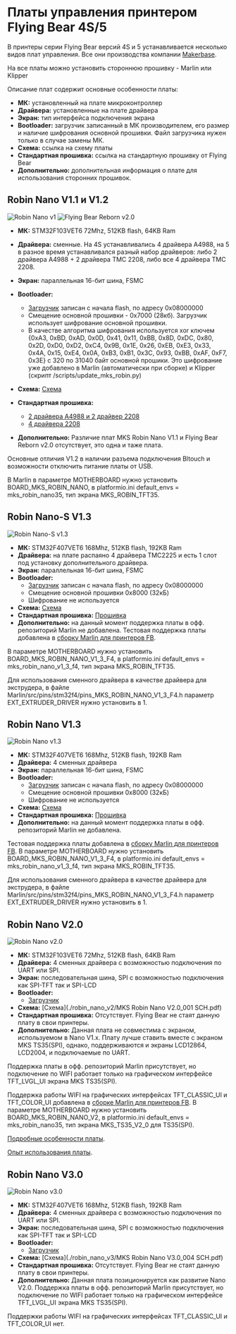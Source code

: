 # Платы управления принтером Flying Bear 4S/5

В принтеры серии Flying Bear версий 4S и 5 устанавливается несколько видов плат управления. Все они производства компании [Makerbase](https://github.com/makerbase-mks).

На все платы можно установить стороннюю прошивку - Marlin или Klipper

Описание плат содержит основные особенности платы:

* **МК:** установленный на плате микроконтроллер
* **Драйвера:** установленные на плате драйвера
* **Экран:** тип интерфейса подключения экрана
* **Bootloader:** загрузчик записанный в МК производителем, его размер и наличие шифрования основной прошивки. Файл загрузчика нужен только в случае замены МК.
* **Схема:** ссылка на схему платы
* **Стандартная прошивка:** ссылка на стандартную прошивку от Flying Bear
* **Дополнительно:** дополнительная информация о плате для использования сторонних прошивок.

## Robin Nano V1.1 и V1.2

![Robin Nano v1](./robin_nano_v1/MKS_Robin_Nano.png)
![Flying Bear Reborn v2.0](./robin_nano_v1/fb_reborn_v20.png)

* **МК:** STM32F103VET6 72Mhz, 512KB flash, 64KB Ram
* **Драйвера:** сменные. На 4S устанавливались 4 драйвера A4988, на 5 в разное время устанавливался разный набор драйверов: либо 2 драйвера A4988 + 2 драйвера TMC 2208, либо все 4 драйвера TMC 2208.
* **Экран:** параллельная 16-бит шина, FSMC
* **Bootloader:**
  * [Загрузчик](./robin_nano_v1/rn_v1_bootloader.bin) записан с начала flash, по адресу 0x08000000
  * Смещение основной прошивки - 0x7000 (28кб). Загрузчик использует шифрование основной прошивки.
  * В качестве алгоритма шифрования используется xor ключем {0xA3, 0xBD, 0xAD, 0x0D, 0x41, 0x11, 0xBB, 0x8D, 0xDC, 0x80, 0x2D, 0xD0, 0xD2, 0xC4, 0x9B, 0x1E, 0x26, 0xEB, 0xE3, 0x33, 0x4A, 0x15, 0xE4, 0x0A, 0xB3, 0xB1, 0x3C, 0x93, 0xBB, 0xAF, 0xF7, 0x3E} с 320 по 31040 байт основной прошики. Это шифрование уже добавлено в Marlin (автоматически при сборке) и Klipper (скрипт /scripts/update_mks_robin.py)

* **Схема:** [Схема](./robin_nano_v1/MKS_Robin_Nano_V1.1_SCH.pdf)
* **Стандартная прошивка:**
  * [2 драйвера А4988 и 2 драйвер 2208](./robin_nano_v1/firmware_v1_(4988+2208).zip)
  * [4 драйвера 2208](./robin_nano_v1/firmware_v1_(4x2208).zip)
* **Дополнительно:**
 Различие плат MKS Robin Nano V1.1 и Flying Bear Reborn v2.0 отсутствует, это одна и таже плата.

 Основные отличия V1.2 в наличии разъема подключения Bltouch и возможности отключить питание платы от USB.

 В Marlin в параметре MOTHERBOARD нужно установить BOARD_MKS_ROBIN_NANO, в platformio.ini default_envs = mks_robin_nano35, тип экрана MKS_ROBIN_TFT35.

## Robin Nano-S V1.3

![Robin Nano-S v1.3](./robin_nano_s_v13/mks_robin_nano_s_v13.png)

* **МК:** STM32F407VET6 168Mhz, 512KB flash, 192KB Ram
* **Драйвера:** на плате распаяно 4 драйвера TMC2225 и есть 1 слот под установку дополнительного драйвера.
* **Экран:** параллельная 16-бит шина, FSMC
* **Bootloader:**
  * [Загрузчик](./robin_nano_s_v13/nano_s_bootloader.bin) записан с начала flash, по адресу 0x08000000
  * Смещение основной прошивки 0x8000 (32кБ)
  * Шифрование не используется
* **Схема:** [Схема](./robin_nano_s_v13/MKS_Robin_Nano_S_V1.3.pdf)
* **Стандартная прошивка:** [Прошивка](./robin_nano_s_v13/firmware_s_v1.3.zip)
* **Дополнительно:** на данный момент поддержка платы в офф. репозиторий Marlin не добавлена. Тестовая поддержка платы добавлена в [сборку Marlin для принтеров FB](https://github.com/Sergey1560/Marlin_FB4S).

 В параметре MOTHERBOARD нужно установить BOARD_MKS_ROBIN_NANO_V1_3_F4, в platformio.ini default_envs = mks_robin_nano_v1_3_f4, тип экрана MKS_ROBIN_TFT35.

 Для использования сменного драйвера в качестве драйвера для экструдера, в файле Marlin/src/pins/stm32f4/pins_MKS_ROBIN_NANO_V1_3_F4.h параметр EXT_EXTRUDER_DRIVER нужно установить в 1.

## Robin Nano V1.3

![Robin Nano v1.3](./robin_nano_v13/mks_robin_nano_v13.png)

* **МК:** STM32F407VET6 168Mhz, 512KB flash, 192KB Ram
* **Драйвера:** 4 сменных драйвера
* **Экран:** параллельная 16-бит шина, FSMC
* **Bootloader:**
  * [Загрузчик](./robin_nano_v13/nano_v13_bootloader.bin) записан с начала flash, по адресу 0x08000000
  * Смещение основной прошивки 0x8000 (32кБ)
  * Шифрование не используется
* **Схема:** [Схема](./robin_nano_v13/MKS_Robin_Nano_V1.3_SCH.pdf)
* **Стандартная прошивка:** [Прошивка](./robin_nano_v13/firmware_v13.zip)
* **Дополнительно:** на данный момент поддержка платы в офф. репозиторий Marlin не добавлена.

 Тестовая поддержка платы добавлена в [сборку Marlin для принтеров FB](https://github.com/Sergey1560/Marlin_FB4S). В параметре MOTHERBOARD нужно установить BOARD_MKS_ROBIN_NANO_V1_3_F4, в platformio.ini default_envs = mks_robin_nano_v1_3_f4, тип экрана MKS_ROBIN_TFT35.

 Для использования сменного драйвера в качестве драйвера для экструдера, в файле Marlin/src/pins/stm32f4/pins_MKS_ROBIN_NANO_V1_3_F4.h параметр EXT_EXTRUDER_DRIVER нужно установить в 1.

## Robin Nano V2.0

![Robin Nano v2.0](./robin_nano_v2/MKS_Robin_Nano_V2.png)

* **МК:** STM32F103VET6 72Mhz, 512KB flash, 64KB Ram
* **Драйвера:** 4 сменных драйвера с возможностью подключения по UART или SPI.
* **Экран:** последовательная шина, SPI с возможностью подключения как SPI-TFT так и SPI-LCD
* **Bootloader:**
  * [Загрузчик](./robin_nano_v2/Robin_nano_v2.0_boot_201116.hex)
* **Схема:** [Схема](./robin_nano_v2/MKS Robin Nano V2.0_001 SCH.pdf)
* **Стандартная прошивка:** Отсутствует. Flying Bear не стаят данную плату в свои принтеры.
* **Дополнительно:** Данная плата не совместима с экраном, используемом в Nano V1.х. Плату лучше ставить вместе с экраном MKS TS35(SPI), однако, поддерживаются и экраны LCD12864, LCD2004, и подключаемые по UART.

 Поддержка платы в офф. репозиторий Marlin присутствует, но подключение по WIFI работает только на графическом интерфейсе TFT_LVGL_UI экрана MKS TS35(SPI).

 Поддержка работы WIFI на графических интерфейсах TFT_CLASSIC_UI и TFT_COLOR_UI добавлена в [сборке Marlin для принтеров FB](https://github.com/Sergey1560/Marlin_FB4S). В параметре MOTHERBOARD нужно установить BOARD_MKS_ROBIN_NANO_V2, в platformio.ini default_envs = mks_robin_nano35, тип экрана MKS_TS35_V2_0 для TS35(SPI).

 [Подробные особенности платы](https://3dtoday.ru/blogs/x-dron/mks-robin-nano-20-novyy-khit).

 [Опыт использования платы](https://3dtoday.ru/blogs/x-dron/opyt-ustanovki-robin-nano-20-na-flyingbear-ghost-4s). 

## Robin Nano V3.0

![Robin Nano v3.0](./robin_nano_v3/MKS_Robin_Nano_V3.jpg)

* **МК:** STM32F407VET6 168Mhz, 512KB flash, 192KB Ram
* **Драйвера:** 4 сменных драйвера с возможностью подключения по UART или SPI.
* **Экран:** последовательная шина, SPI с возможностью подключения как SPI-TFT так и SPI-LCD
* **Bootloader:**
  * [Загрузчик](./robin_nano_v3/nano_v3_bootloader.bin)
* **Схема:** [Схема](./robin_nano_v3/MKS Robin Nano V3.0_004 SCH.pdf)
* **Стандартная прошивка:** Отсутствует. Flying Bear не стаят данную плату в свои принтеры.
* **Дополнительно:** Данная плата позиционируется как развитие Nano V2.0. Поддержка платы в офф. репозиторий Marlin присутствует, но подключение по WIFI работает только на графическом интерфейсе TFT_LVGL_UI экрана MKS TS35(SPI).

 Поддержки работы WIFI на графических интерфейсах TFT_CLASSIC_UI и TFT_COLOR_UI нет.

